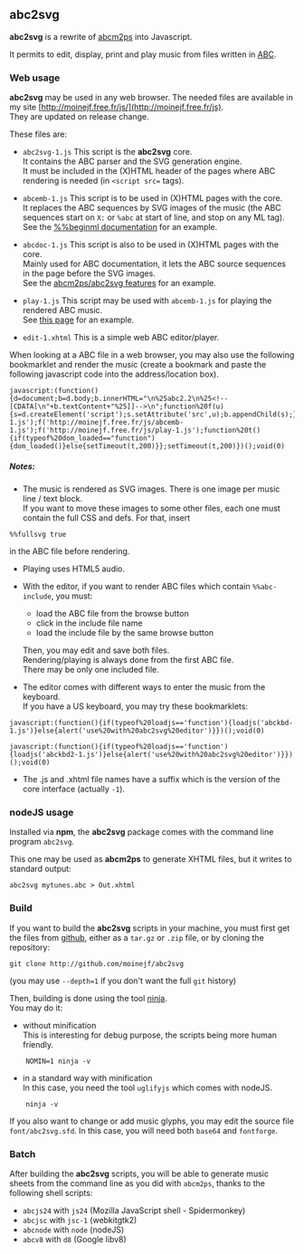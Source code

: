 ## abc2svg

**abc2svg** is a rewrite of [abcm2ps](http://moinejf.free.fr/) into Javascript.

It permits to edit, display, print and play music from files written in
[ABC](http://abcnotation.com/).

### Web usage

**abc2svg** may be used in any web browser.
The needed files are available in my site
[http://moinejf.free.fr/js/](http://moinejf.free.fr/js).  
They are updated on release change.

These files are:

- `abc2svg-1.js`
  This script is the **abc2svg** core.  
  It contains the ABC parser and the SVG generation engine.  
  It must be included in the (X)HTML header of the pages
  where ABC rendering is needed (in `<script src=` tags).

- `abcemb-1.js`
  This script is to be used in (X)HTML pages with the core.  
  It replaces the ABC sequences by SVG images of the music
  (the ABC sequences start on `X:` or `%abc` at start of line,
  and stop on any ML tag).  
  See the
  [%%beginml documentation](http://moinejf.free.fr/abcm2ps-doc/beginml.xhtml)
  for an example.

- `abcdoc-1.js`
  This script is also to be used in (X)HTML pages with the core.  
  Mainly used for ABC documentation, it lets the ABC source sequences
  in the page before the SVG images.  
  See the
  [abcm2ps/abc2svg features](http://moinejf.free.fr/abcm2ps-doc/features.xhtml)
  for an example.

- `play-1.js`
  This script may be used with `abcemb-1.js` for playing the
  rendered ABC music.  
  See [this page](http://moinejf.free.fr/abcm2ps-doc/au_clair.xhtml)
  for an example.

- `edit-1.xhtml`
  This is a simple web ABC editor/player.

When looking at a ABC file in a web browser, you may also use
the following bookmarklet and render the music
(create a bookmark and paste the following javascript code
into the address/location box).

```
javascript:(function(){d=document;b=d.body;b.innerHTML="\n%25abc2.2\n%25<!--[CDATA[\n"+b.textContent+"%25]]-->\n";function%20f(u){s=d.createElement('script');s.setAttribute('src',u);b.appendChild(s);};f('http://moinejf.free.fr/js/abc2svg-1.js');f('http://moinejf.free.fr/js/abcemb-1.js');f('http://moinejf.free.fr/js/play-1.js');function%20t(){if(typeof%20dom_loaded=="function"){dom_loaded()}else{setTimeout(t,200)}};setTimeout(t,200)})();void(0)
```

##### Notes:
- The music is rendered as SVG images. There is one image per
  music line / text block.  
  If you want to move these images to some other files,
  each one must contain the full CSS and defs. For that, insert
```
%%fullsvg true
```
  in the ABC file before rendering.

- Playing uses HTML5 audio.

- With the editor, if you want to render ABC files
  which contain `%%abc-include`, you must:
  - load the ABC file from the browse button
  - click in the include file name
  - load the include file by the same browse button  

  Then, you may edit and save both files.  
  Rendering/playing is always done from the first ABC file.  
  There may be only one included file.

- The editor comes with different ways to enter the music from the keyboard.  
  If you have a US keyboard, you may try these bookmarklets:

```
javascript:(function(){if(typeof%20loadjs=='function'){loadjs('abckbd-1.js')}else{alert('use%20with%20abc2svg%20editor')}})();void(0)
```

```
javascript:(function(){if(typeof%20loadjs=='function'){loadjs('abckbd2-1.js')}else{alert('use%20with%20abc2svg%20editor')}})();void(0)
```

- The .js and .xhtml file names have a suffix which is the version of
  the core interface (actually `-1`).

### nodeJS usage

Installed via **npm**, the **abc2svg** package comes with the
command line program `abc2svg`.

This one may be used as **abcm2ps** to generate XHTML files,
but it writes to standard output:

    abc2svg mytunes.abc > Out.xhtml

### Build

If you want to build the **abc2svg** scripts in your machine,
you must first get the files
from [github](https://github.com/moinejf/abc2svg),
either as a `tar.gz` or `.zip` file, or by cloning the repository:

    git clone http://github.com/moinejf/abc2svg

(you may use `--depth=1` if you don't want the full `git` history)

Then, building is done using the tool [ninja](https://ninja-build.org/).  
You may do it:

- without minification  
  This is interesting for debug purpose, the scripts being more human friendly.

```
    NOMIN=1 ninja -v
```

- in a standard way with minification  
  In this case, you need the tool `uglifyjs` which comes with nodeJS.

```
    ninja -v
```

If you also want to change or add music glyphs, you may edit the source
file `font/abc2svg.sfd`. In this case, you will need both `base64` and `fontforge`.

### Batch

After building the **abc2svg** scripts, you will be able to generate music
sheets from the command line as you did with `abcm2ps`, thanks to the
following shell scripts:  

- `abcjs24` with `js24` (Mozilla JavaScript shell - Spidermonkey)
- `abcjsc` with `jsc-1` (webkitgtk2)
- `abcnode` with `node` (nodeJS)
- `abcv8` with `d8` (Google libv8)
